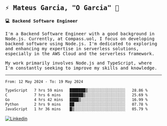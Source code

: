 
<samp>
  
## ⚡ Mateus Garcia, "O Garcia" :rocket: 
  

#### 💻 Backend Software Engineer

I'm a Backend Software Engineer with a good background in Node.js. Currently, at Compass.uol, I focus on developing backend software using Node.js. I'm dedicated to exploring and enhancing my expertise in serverless solutions, especially in the AWS Cloud and the serverless framework.

My work primarily involves Node.js and TypeScript, where I'm constantly seeking to improve my skills and knowledge.

---

<!--START_SECTION:waka-->

```txt
From: 12 May 2024 - To: 19 May 2024

TypeScript   7 hrs 59 mins   ███████▒░░░░░░░░░░░░░░░░░   28.86 %
C            7 hrs 6 mins    ██████▒░░░░░░░░░░░░░░░░░░   25.69 %
Go           4 hrs 42 mins   ████▒░░░░░░░░░░░░░░░░░░░░   16.99 %
Python       2 hrs 9 mins    ██░░░░░░░░░░░░░░░░░░░░░░░   07.78 %
JavaScript   1 hr 36 mins    █▒░░░░░░░░░░░░░░░░░░░░░░░   05.79 %
```

<!--END_SECTION:waka-->
  
</samp>

[![Linkedin](https://img.shields.io/badge/-Mateus%20Garcia-c080ff?style=flat-square&logo=Linkedin&logoColor=white&link=https://www.linkedin.com/in/mpgxc)](https://www.linkedin.com/in/mateusogarcia) 
